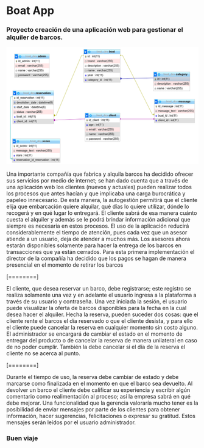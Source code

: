 # Boat App

### Proyecto creación de una aplicación web para gestionar el alquiler de barcos. 

![](https://github.com/Jquiroga-Abyago/boat/blob/f97e4dc8a6a6214e6cd739a932a4812eab310541/imagenes/boats_model.png)

<p>Una importante compañía que fabrica y alquila barcos ha decidido ofrecer sus servicios por medio
de internet; se han dado cuenta que a través de una aplicación web los clientes (nuevos y
actuales) pueden realizar todos los procesos que antes hacían y que implicaba una carga
burocrática y papeleo innecesario. De esta manera, la autogestión permitirá que el cliente elija
que embarcación quiere alquilar, qué días lo quiere utilizar, dónde lo recogerá y en qué lugar lo
entregará. El cliente sabrá de esa manera cuánto cuesta el alquiler y además se le podrá brindar
información adicional que siempre es necesaria en estos procesos. El uso de la aplicación reducirá
considerablemente el tiempo de atención, pues cada vez que un asesor atiende a un usuario, deja
de atender a muchos más. Los asesores ahora estarán disponibles solamente para hacer la entrega
de los barcos en transacciones que ya están cerrados. Para esta primera implementación el
director de la compañía ha decidido que los pagos se hagan de manera presencial en el momento
de retirar los barcos</p>

[========]

<p>
El cliente, que desea reservar un barco, debe registrarse; este registro se realiza solamente una
vez y en adelante el usuario ingresa a la plataforma a través de su usuario y contraseña. Una vez
iniciada la sesión, el usuario puede visualizar la oferta de barcos disponibles para la fecha en la
cual desea hacer el alquiler. Hecha la reserva, pueden suceder dos cosas: que el cliente rente el
barcos el día reservado o que el cliente desista, y para ello el cliente puede cancelar la reserva en
cualquier momento sin costo alguno. El administrador se encargará de cambiar el estado en el
momento de entregar del producto o de cancelar la reserva de manera unilateral en caso de no
poder cumplir. También la debe cancelar si el día de la reserva el cliente no se acerca al punto.
</p>

[========]
<p>
Durante el tiempo de uso, la reserva debe cambiar de estado y debe marcarse como finalizada en
el momento en que el barco sea devuelto. Al devolver un barco el cliente debe calificar su
experiencia y escribir algún comentario como realimentación al proceso; así la empresa sabrá en
qué debe mejorar.
Una funcionalidad que la gerencia valoraría mucho tener es la posibilidad de enviar mensajes por
parte de los clientes para obtener información, hacer sugerencias, felicitaciones o expresar su
gratitud. Estos mensajes serán leídos por el usuario administrador.
</p>


### Buen viaje 
